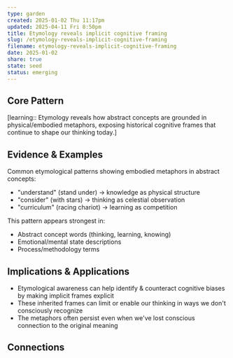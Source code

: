 ```yaml
---
type: garden
created: 2025-01-02 Thu 11:17pm
updated: 2025-04-11 Fri 8:50pm
title: Etymology reveals implicit cognitive framing
slug: /etymology-reveals-implicit-cognitive-framing
filename: etymology-reveals-implicit-cognitive-framing
date: 2025-01-02
share: true
state: seed
status: emerging
---
```


## Core Pattern

[learning:: Etymology reveals how abstract concepts are grounded in physical/embodied metaphors, exposing historical cognitive frames that continue to shape our thinking today.]

## Evidence & Examples

Common etymological patterns showing embodied metaphors in abstract concepts:
- "understand" (stand under) → knowledge as physical structure
- "consider" (with stars) → thinking as celestial observation  
- "curriculum" (racing chariot) → learning as competition

This pattern appears strongest in:
- Abstract concept words (thinking, learning, knowing)
- Emotional/mental state descriptions
- Process/methodology terms

## Implications & Applications

- Etymological awareness can help identify & counteract cognitive biases by making implicit frames explicit
- These inherited frames can limit or enable our thinking in ways we don't consciously recognize
- The metaphors often persist even when we've lost conscious connection to the original meaning

## Connections


